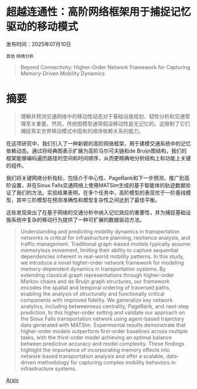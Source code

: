 # 超越连通性：高阶网络框架用于捕捉记忆驱动的移动模式

发布时间：2025年07月10日

`其他` `网络分析`

> Beyond Connectivity: Higher-Order Network Framework for Capturing Memory-Driven Mobility Dynamics

# 摘要

> 理解并预测交通网络中的移动性动态对于基础设施规划、韧性分析和交通管理至关重要。然而，传统图模型通常假设移动性是无记忆的，这限制了它们捕捉真实世界移动模式中固有的顺序依赖关系的能力。

在这项研究中，我们引入了一种新颖的高阶网络框架，用于建模交通系统中的记忆依赖动态。通过将经典图表示扩展为高阶马尔可夫链和de Bruijn图结构，我们的框架能够编码遍历路径的空间和时间顺序，从而更精确地分析结构上和功能上关键的组件。

我们将关键网络分析指标，包括介于中心性、PageRank和下一步预测，推广到高阶设置，并在Sioux Falls交通网络上使用MATSim生成的基于智能体的轨迹数据验证了我们的方法。实验结果表明，在多个任务中，高阶模型的表现优于一阶基线模型，其中三阶模型在预测准确性和模型复杂性之间达到了最佳平衡。

这些发现突出了在基于网络的交通分析中纳入记忆效应的重要性，并为捕捉基础设施系统中复杂的移动行为提供了一种可扩展的数据驱动方法。

> Understanding and predicting mobility dynamics in transportation networks is critical for infrastructure planning, resilience analysis, and traffic management. Traditional graph-based models typically assume memoryless movement, limiting their ability to capture sequential dependencies inherent in real-world mobility patterns. In this study, we introduce a novel higher-order network framework for modeling memory-dependent dynamics in transportation systems. By extending classical graph representations through higher-order Markov chains and de Bruijn graph structures, our framework encodes the spatial and temporal ordering of traversed paths, enabling the analysis of structurally and functionally critical components with improved fidelity. We generalize key network analytics, including betweenness centrality, PageRank, and next-step prediction, to this higher-order setting and validate our approach on the Sioux Falls transportation network using agent-based trajectory data generated with MATSim. Experimental results demonstrate that higher-order models outperform first-order baselines across multiple tasks, with the third-order model achieving an optimal balance between predictive accuracy and model complexity. These findings highlight the importance of incorporating memory effects into network-based transportation analysis and offer a scalable, data-driven methodology for capturing complex mobility behaviors in infrastructure systems.

[Arxiv](https://arxiv.org/abs/2507.07727)